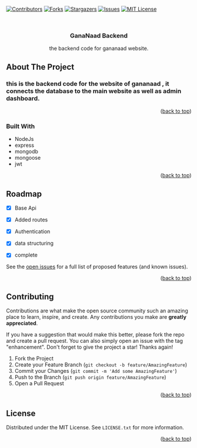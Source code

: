 
<a name="readme-top"></a>



[![Contributors][contributors-shield]][contributors-url]
[![Forks][forks-shield]][forks-url]
[![Stargazers][stars-shield]][stars-url]
[![Issues][issues-shield]][issues-url]
[![MIT License][license-shield]][license-url]




<!-- PROJECT LOGO -->
<br />
<div align="center">

  <h3 align="center">GanaNaad Backend</h3>

  <p align="center">
    the backend code for gananaad website.
    <br />
  </p>
</div>





<!-- ABOUT THE PROJECT -->
## About The Project

### this is the backend code for the website of gananaad , it connects the database to the main website as well as admin dashboard.

<p align="right">(<a href="#readme-top">back to top</a>)</p>



### Built With

* NodeJs
* express
* mongodb
* mongoose
* jwt


<p align="right">(<a href="#readme-top">back to top</a>)</p>



<!-- ROADMAP -->
## Roadmap

- [x] Base Api
- [x] Added routes
- [x] Authentication
- [x] data structuring
- [x] complete
    

See the [open issues](https://github.com/DREXYOP/GanaNaad-backend/issues) for a full list of proposed features (and known issues).

<p align="right">(<a href="#readme-top">back to top</a>)</p>



<!-- CONTRIBUTING -->
## Contributing

Contributions are what make the open source community such an amazing place to learn, inspire, and create. Any contributions you make are **greatly appreciated**.

If you have a suggestion that would make this better, please fork the repo and create a pull request. You can also simply open an issue with the tag "enhancement".
Don't forget to give the project a star! Thanks again!

1. Fork the Project
2. Create your Feature Branch (`git checkout -b feature/AmazingFeature`)
3. Commit your Changes (`git commit -m 'Add some AmazingFeature'`)
4. Push to the Branch (`git push origin feature/AmazingFeature`)
5. Open a Pull Request

<p align="right">(<a href="#readme-top">back to top</a>)</p>


[contributors-shield]: https://img.shields.io/github/contributors/DREXYOP/GanaNaad-backend.svg?style=for-the-badge
[contributors-url]: https://github.com/DREXYOP/GanaNaad-backend/graphs/contributors
[forks-shield]: https://img.shields.io/github/forks/DREXYOP/GanaNaad-backend.svg?style=for-the-badge
[forks-url]: https://github.com/DREXYOP/GanaNaad-backend/network/members
[stars-shield]: https://img.shields.io/github/stars/DREXYOP/GanaNaad-backend.svg?style=for-the-badge
[stars-url]: https://github.com/DREXYOP/GanaNaad-backend/stargazers
[issues-shield]: https://img.shields.io/github/issues/DREXYOP/GanaNaad-backend.svg?style=for-the-badge
[issues-url]: https://github.com/othneildrew/Best-README-Template/issues
[license-shield]: https://img.shields.io/github/license/DREXYOP/GanaNaad-backend.svg?style=for-the-badge
[license-url]: https://github.com/DREXYOP/GanaNaad-backend/blob/master/LICENSE.txt
<!-- LICENSE -->
## License

Distributed under the MIT License. See `LICENSE.txt` for more information.

<p align="right">(<a href="#readme-top">back to top</a>)</p>
